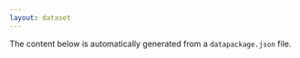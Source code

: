 ```yaml
---
layout: dataset
---
```


The content below is automatically generated from a `datapackage.json` file.
